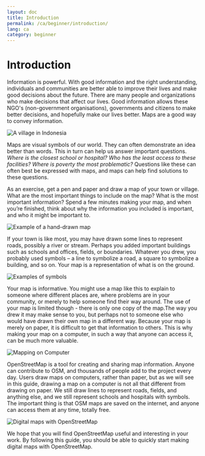 ```yaml
---
layout: doc
title: Introduction
permalink: /ca/beginner/introduction/
lang: ca
category: beginner
---
```


Introduction
============


Information is powerful. With good information and the right understanding, individuals and communities are better able to improve their lives and make good decisions about the future. There are many people and organizations who make decisions that affect our lives. Good information allows these NGO's (non-government organisations), governments and citizens to make better decisions, and hopefully make our lives better. Maps are a good way to convey information. 

![A village in Indonesia][]

Maps are visual symbols of our world. They can often demonstrate an idea better than words. This in turn can help us answer important questions. *Where is the closest school or hospital? Who has the least access to these facilities? Where is poverty the most problematic?* Questions like these can often best be expressed with maps, and maps can help find solutions to these questions. 

As an exercise, get a pen and paper and draw a map of your town or village. What are the most important things to include on the map? What is the most important information? Spend a few minutes making your map, and when you’re finished, think about why the information you included is important, and who it might be important to.

![Example of a hand-drawn map][]

If your town is like most, you may have drawn some lines to represent roads, possibly a river or stream. Perhaps you added important buildings such as schools and offices, fields, or boundaries. Whatever you drew, you probably used symbols – a line to symbolize a road, a square to symbolize a building, and so on. Your map is a representation of what is on the ground.

![Examples of symbols][]

Your map is informative. You might use a map like this to explain to someone where different places are, where problems are in your community, or merely to help someone find their way around. The use of your map is limited though - there is only one copy of the map.The way you drew it may make sense to you, but perhaps not to someone else who would have drawn their own map in a different way. Because your map is merely on paper, it is difficult to get that information to others.  This is why making your map on a computer, in such a way that anyone can access it, can be much more valuable. 

![Mapping on Computer][]

OpenStreetMap is a tool for creating and sharing map information.  Anyone can contribute to OSM, and thousands of people add to the project every day. Users draw maps on computers, rather than paper, but as we will see in this guide, drawing a map on a computer is not all that different from drawing on paper. We still draw lines to represent roads, fields, and anything else, and we still represent schools and hospitals with symbols. The important thing is that OSM maps are saved on the internet, and anyone can access them at any time, totally free.

![Digital maps with OpenStreetMap][]

We hope that you will find OpenStreetMap useful and interesting in your work. By following this guide, you should be able to quickly start making digital maps with OpenStreetMap.


[A village in Indonesia]: /images/beginner/village-in-indonesia.png
[Example of a hand-drawn map]: /images/beginner/hand-drawn-map.png
[Examples of symbols]: /images/beginner/examples-of-symbols.png
[Mapping on Computer]: /images/beginner/mapping-on-computer.png
[Digital maps with OpenStreetMap]: /images/beginner/digital-maps-with-osm.png